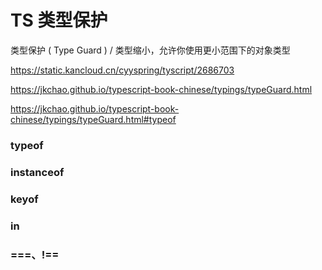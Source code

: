# TS 类型保护

类型保护 ( Type Guard ) / 类型缩小，允许你使用更小范围下的对象类型

https://static.kancloud.cn/cyyspring/tyscript/2686703

https://jkchao.github.io/typescript-book-chinese/typings/typeGuard.html

https://jkchao.github.io/typescript-book-chinese/typings/typeGuard.html#typeof

### typeof

### instanceof

### keyof

### in

### ===、!==
